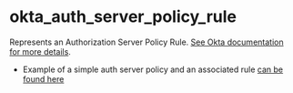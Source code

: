 # okta_auth_server_policy_rule

Represents an Authorization Server Policy Rule. [See Okta documentation for more details](https://developer.okta.com/docs/api/resources/authorization-servers#rule-object).

* Example of a simple auth server policy and an associated rule [can be found here](./basic.tf)
